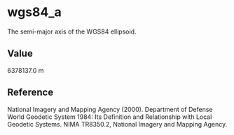 # wgs84_a

The semi-major axis of the WGS84 ellipsoid.

## Value

6378137.0 m

## Reference

National Imagery and Mapping Agency (2000). Department of Defense World Geodetic
System 1984: Its Definition and Relationship with Local Geodetic Systems. NIMA
TR8350.2, National Imagery and Mapping Agency.
